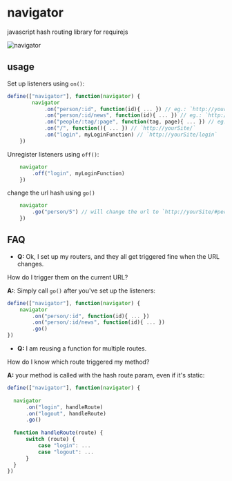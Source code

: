 navigator
=========
javascript hash routing library for requirejs

![navigator](http://cdn1.iconfinder.com/data/icons/crystalproject/128x128/apps/starthere.png)


## usage
Set up listeners using `on()`:
```javascript
define(["navigator"], function(navigator) {
        navigator
            .on("person/:id", function(id){ ... }) // eg.: `http://yourSite/#person/5`
            .on("person/:id/news", function(id){ ... }) // eg.: `http://yourSite/#person/5/news`
            .on("people/:tag/:page", function(tag, page){ ... }) // eg.: `http://yourSite/#person/5/3`
            .on("/", function(){ ... }) // `http://yourSite/`
            .on("login", myLoginFunction) // `http://yourSite/login`
    })
```

Unregister listeners using `off()`:
```javascript
    navigator
        .off("login", myLoginFunction)
    })
```

change the url hash using `go()`
```javascript
    navigator
        .go("person/5") // will change the url to `http://yourSite/#person/5`
    })
```


## FAQ

 - __Q:__ Ok, I set up my routers, and they all get triggered fine when the URL changes.

  How do I trigger them on the current URL?
  
  __A:__: Simply call `go()` after you've set up the listeners:
```javascript
define(["navigator"], function(navigator) {
    navigator
        .on("person/:id", function(id){ ... }) 
        .on("person/:id/news", function(id){ ... })
        .go()
})
```

 - __Q:__ I am reusing a function for multiple routes.

  How do I know which route triggered my method?
  
  __A:__ your method is called with the hash route param, even if it's static:
  ```javascript
define(["navigator"], function(navigator) {
    
    navigator
        .on("login", handleRoute) 
        .on("logout", handleRoute)
        .go()
        
    function handleRoute(route) {
        switch (route) {
            case "login": ...
            case "logout": ...
        }
    }
})
```

